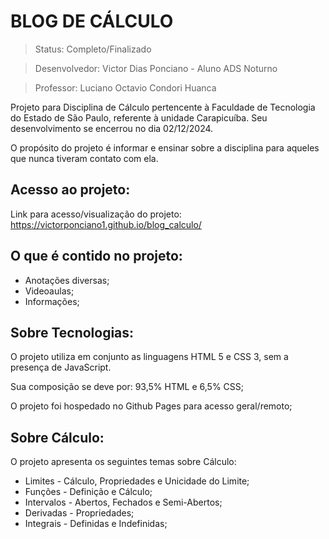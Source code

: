 # BLOG DE CÁLCULO

> Status: Completo/Finalizado

> Desenvolvedor: Victor Dias Ponciano - Aluno ADS Noturno

> Professor: Luciano Octavio Condori Huanca

Projeto para Disciplina de Cálculo pertencente à Faculdade de Tecnologia do Estado de São Paulo, referente à unidade Carapicuíba. Seu desenvolvimento se encerrou no dia 02/12/2024.

O propósito do projeto é informar e ensinar sobre a disciplina para aqueles que nunca tiveram contato com ela.

## Acesso ao projeto:

Link para acesso/visualização do projeto: https://victorponciano1.github.io/blog_calculo/

## O que é contido no projeto:

+ Anotações diversas;
+ Videoaulas;
+ Informações;

## Sobre Tecnologias:

O projeto utiliza em conjunto as linguagens HTML 5 e CSS 3, sem a presença de JavaScript.

Sua composição se deve por: 93,5% HTML e 6,5% CSS;

O projeto foi hospedado no Github Pages para acesso geral/remoto;

## Sobre Cálculo:

O projeto apresenta os seguintes temas sobre Cálculo:

+ Limites - Cálculo, Propriedades e Unicidade do Limite;
+ Funções - Definição e Cálculo;
+ Intervalos - Abertos, Fechados e Semi-Abertos;
+ Derivadas - Propriedades;
+ Integrais - Definidas e Indefinidas;
